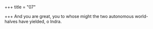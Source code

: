 +++
title = "07"

+++
And you are great, you to whose might the two autonomous
world-halves
have yielded, o Indra.
